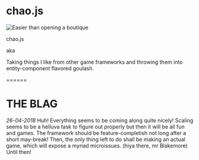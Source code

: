 # chao.js
![Easier than opening a boutique](https://i.imgur.com/3S5f9TE.png "")

chao.js

aka

Taking things I like from other game frameworks and throwing them into entity-component flavored goulash.

======

# THE BLAG

*26-04-2018*
Huh! Everything seems to be coming along quite nicely! Scaling seems to be a helluva task to figure out properly but then it will be all fun and games. The framework should be feature-completish not long after a short may-break! Then, the only thing left to do shall be making an actual game, which will expose a myriad microissues. (hiya there, mr Blakemore) Until then!